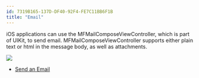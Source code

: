```yaml
---
id: 7319B165-137D-DF40-92F4-FE7C11BB6F1B
title: "Email"
---
```


iOS applications can use the MFMailComposeViewController, which is part of
UIKit, to send email. MFMailComposeViewController supports either plain text or
html in the message body, as well as attachments.

 [ ![](Images/Send_an_Email.png)](Images/Send_an_Email.png)

-   [Send an Email](/Recipes/ios/shared_resources/email/send_an_email)
